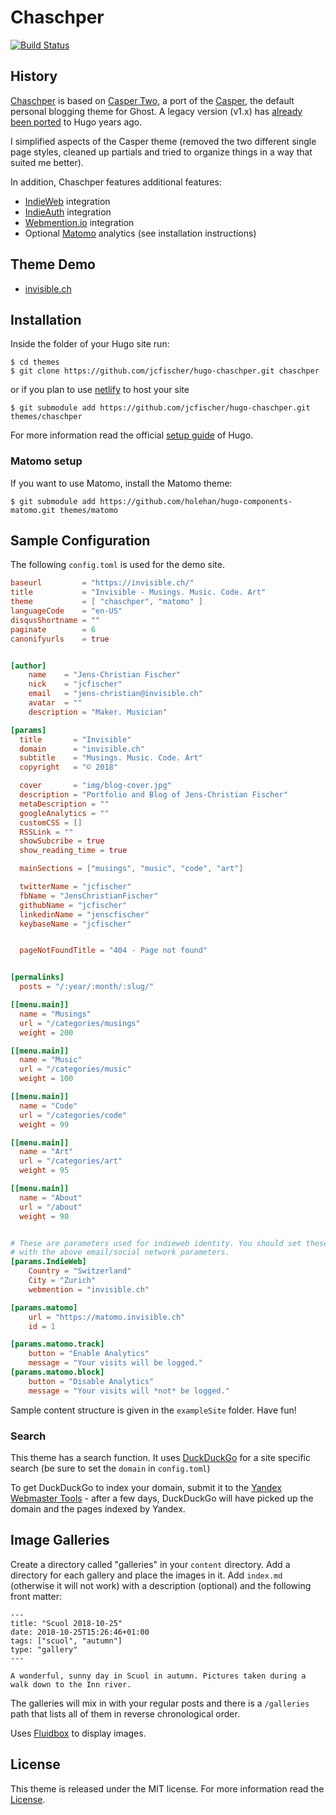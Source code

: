 # Chaschper

[![Build Status](https://travis-ci.org/jcfischer/hugo-chaschper.svg?branch=master)](https://travis-ci.org/jcfischer/hugo-chaschper)

## History 

[Chaschper](https://github.com/jcfischer/hugo-chascher) is based on [Casper Two](https://github.com/eueung/hugo-casper-two), a port of the [Casper](https://github.com/TryGhost/Casper), the default personal blogging theme for Ghost. A legacy version (v1.x) has [already been ported](https://github.com/vjeantet/hugo-theme-casper) to Hugo years ago.

I simplified aspects of the Casper theme (removed the two different single page styles, cleaned up
partials and tried to organize things in a way that suited me better).

In addition, Chaschper features additional features:

* [IndieWeb](https://indieweb.org) integration
* [IndieAuth](https://indieauth.org) integration
* [Webmention.io](https://webmention.io/) integration
* Optional [Matomo](https://matomo.org) analytics (see installation instructions)


## Theme Demo

- [invisible.ch](https://invisible.ch/)

## Installation

Inside the folder of your Hugo site run:

    $ cd themes
    $ git clone https://github.com/jcfischer/hugo-chaschper.git chaschper
    
or if you plan to use [netlify](https://netlify.com) to host your site
   
    $ git submodule add https://github.com/jcfischer/hugo-chaschper.git themes/chaschper
   

For more information read the official [setup guide](//gohugo.io/overview/installing/) of Hugo.

### Matomo setup

If you want to use Matomo, install the Matomo theme:

    $ git submodule add https://github.com/holehan/hugo-components-matomo.git themes/matomo

## Sample Configuration

The following `config.toml` is used for the demo site. 

```toml
baseurl         = "https://invisible.ch/"
title           = "Invisible - Musings. Music. Code. Art"
theme           = [ "chaschper", "matomo" ]
languageCode    = "en-US"
disqusShortname = ""
paginate        = 6
canonifyurls    = true


[author]
    name    = "Jens-Christian Fischer"
    nick    = "jcfischer"
    email   = "jens-christian@invisible.ch"
    avatar  = ""
    description = "Maker. Musician"

[params]
  title       = "Invisible"
  domain      = "invisible.ch"
  subtitle    = "Musings. Music. Code. Art"
  copyright   = "© 2018"

  cover       = "img/blog-cover.jpg"
  description = "Portfolio and Blog of Jens-Christian Fischer"
  metaDescription = ""
  googleAnalytics = ""
  customCSS = []
  RSSLink = ""
  showSubcribe = true
  show_reading_time = true

  mainSections = ["musings", "music", "code", "art"]

  twitterName = "jcfischer"
  fbName = "JensChristianFischer"
  githubName = "jcfischer"
  linkedinName = "jenscfischer"
  keybaseName = "jcfischer"


  pageNotFoundTitle = "404 - Page not found"


[permalinks]
  posts = "/:year/:month/:slug/"

[[menu.main]]
  name = "Musings"
  url = "/categories/musings"
  weight = 200

[[menu.main]]
  name = "Music"
  url = "/categories/music"
  weight = 100

[[menu.main]]
  name = "Code"
  url = "/categories/code"
  weight = 99

[[menu.main]]
  name = "Art"
  url = "/categories/art"
  weight = 95

[[menu.main]]
  name = "About"
  url = "/about"
  weight = 90


# These are parameters used for indieweb identity. You should set these along
# with the above email/social network parameters.
[params.IndieWeb]
    Country = "Switzerland"
    City = "Zurich"
    webmention = "invisible.ch"

[params.matomo]
    url = "https://matomo.invisible.ch"
    id = 1

[params.matomo.track]
    button = "Enable Analytics"
    message = "Your visits will be logged."
[params.matomo.block]
    button = "Disable Analytics"
    message = "Your visits will *not* be logged."
```

Sample content structure is given in the `exampleSite` folder. Have fun!

### Search

This theme has a search function. It uses [DuckDuckGo](https://duckduckgo.com) for a site
specific search (be sure to set the `domain` in `config.toml`)

To get DuckDuckGo to index your domain, submit it to the 
[Yandex Webmaster Tools](https://webmaster.yandex.com) -
after a few days, DuckDuckGo will have picked up the domain and the pages indexed by Yandex.

## Image Galleries

Create a directory called "galleries" in your `content` directory. Add a directory for each 
gallery and place the images in it. Add `index.md` (otherwise it will not work) with a
description (optional) and the following front matter:

    ---
    title: "Scuol 2018-10-25"
    date: 2018-10-25T15:26:46+01:00
    tags: ["scuol", "autumn"]
    type: "gallery"
    ---
    
    A wonderful, sunny day in Scuol in autumn. Pictures taken during a walk down to the Inn river.

The galleries will mix in with your regular posts and there is
a `/galleries` path that lists all of them in reverse chronological order.

Uses [Fluidbox](https://terrymun.github.io/Fluidbox/demo/index.html) to display images.


## License

This theme is released under the MIT license. For more information read the [License](//github.com/jcfischer/hugo-chaschper/blob/master/LICENSE.md).



